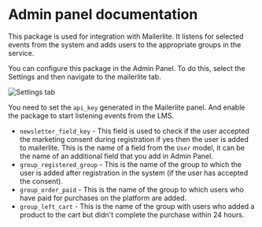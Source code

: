 # Admin panel documentation

This package is used for integration with Mailerlite. It listens for selected events from the system and adds users to the appropriate groups in the service.

You can configure this package in the Admin Panel. To do this, select the Settings and then navigate to the mailerlite tab.

![Settings tab](https://github.com/EscolaLMS/MailerLite/assets/59456825/32ed1b9a-4e2f-4b6e-94fc-5ebbf1780f0d)

You need to set the `api_key` generated in the Mailerlite panel. And enable the package to start listening events from the LMS.
- `newsletter_field_key` - This field is used to check if the user accepted the marketing consent during registration if yes then the user is added to mailerlite. This is the name of a field from the `User` model, it can be the name of an additional field that you add in Admin Panel.
- `group_registered_group` - This is the name of the group to which the user is added after registration in the system (if the user has accepted the consent).
- `group_order_paid` - This is the name of the group to which users who have paid for purchases on the platform are added.
- `group_left_cart` - This is the name of the group with users who added a product to the cart but didn't complete the purchase within 24 hours.
